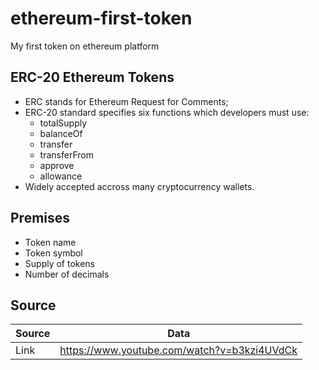 # ethereum-first-token
My first token on ethereum platform

## ERC-20 Ethereum Tokens

* ERC stands for Ethereum Request for Comments;
* ERC-20 standard specifies six functions which developers must use:
  * totalSupply
  * balanceOf
  * transfer
  * transferFrom
  * approve
  * allowance
* Widely accepted accross many cryptocurrency wallets.

## Premises

* Token name
* Token symbol
* Supply of tokens
* Number of decimals

## Source

Source  | Data
------------- | -------------
Link  | <https://www.youtube.com/watch?v=b3kzi4UVdCk>
